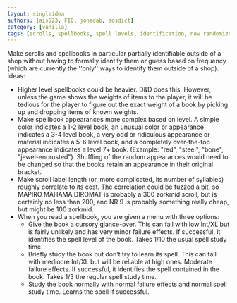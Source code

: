 ```yaml
---
layout: singleidea
authors: [ais523, FIQ, jonadab, aosdict]
category: [vanilla]
tags: [scrolls, spellbooks, spell levels, identification, new randomized appearance, former bigidea]
---
```

Make scrolls and spellbooks in particular partially identifiable outside of a
shop without having to formally identify them or guess based on frequency (which
are currently the ''only'' ways to identify them outside of a shop). Ideas:
* Higher level spellbooks could be heavier. D&D does this. However, unless the
  game shows the weights of items to the player, it will be tedious for the
  player to figure out the exact weight of a book by picking up and dropping
  items of known weights.
* Make spellbook appearances more complex based on level. A simple color
  indicates a 1-2 level book, an unusual color or appearance indicates a 3-4
  level book, a very odd or ridiculous appearance or material indicates a 5-6
  level book, and a completely over-the-top appearance indicates a level 7+
  book. (Example: "red", "steel", "bone", "jewel-encrusted"). Shuffling of the
  random appearances would need to be changed so that the books retain an
  appearance in their original bracket.
* Make scroll label length (or, more complicated, its number of syllables)
  roughly correlate to its cost. The correlation could be fuzzed a bit, so
  MAPIRO MAHAMA DIROMAT is probably a 300 zorkmid scroll, but is certainly no
  less than 200, and NR 9 is probably something really cheap, but might be 100
  zorkmid.
* When you read a spellbook, you are given a menu with three options:
  * Give the book a cursory glance-over. This can fail with low Int/XL but is
    fairly unlikely and has very minor failure effects. If successful, it
    identifies the spell level of the book. Takes 1/10 the usual spell study
    time.
  * Briefly study the book but don't try to learn its spell. This can fail with
    mediocre Int/XL but will be reliable at high ones. Moderate failure effects.
    If successful, it identifies the spell contained in the book. Takes 1/3 the
    regular spell study time.
  * Study the book normally with normal failure effects and normal spell study
    time. Learns the spell if successful.
